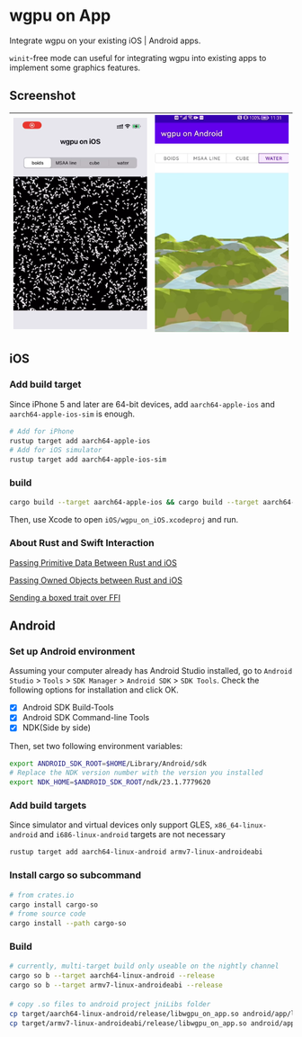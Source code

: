 # wgpu on App
Integrate wgpu on your existing iOS | Android apps. 

`winit`-free mode can useful for integrating wgpu into existing apps to implement some graphics features. 

## Screenshot
|![wgpu on iOS](screenshot/on_ios_380.png)|![wgpu on Android](screenshot/on_android.png)|
|---|---|


## **iOS**
### Add build target

Since iPhone 5 and later are 64-bit devices, add `aarch64-apple-ios` and `aarch64-apple-ios-sim` is enough.

```sh
# Add for iPhone 
rustup target add aarch64-apple-ios 
# Add for iOS simulator
rustup target add aarch64-apple-ios-sim
```

### build
```sh
cargo build --target aarch64-apple-ios && cargo build --target aarch64-apple-ios-sim
```

Then, use Xcode to open ```iOS/wgpu_on_iOS.xcodeproj``` and run.

### About Rust and Swift Interaction
[Passing Primitive Data Between Rust and iOS](https://bignerdranch.com/blog/building-an-ios-app-in-rust-part-2-passing-primitive-data-between-rust-and-ios/)

[Passing Owned Objects between Rust and iOS](https://bignerdranch.com/blog/building-an-ios-app-in-rust-part-3-passing-owned-objects-between-rust-and-ios/)

[Sending a boxed trait over FFI](https://users.rust-lang.org/t/sending-a-boxed-trait-over-ffi/21708)

## **Android**
### Set up Android environment

Assuming your computer already has Android Studio installed, go to `Android Studio` > `Tools` > `SDK Manager` > `Android SDK` > `SDK Tools`. Check the following options for installation and click OK. 

- [x] Android SDK Build-Tools
- [x] Android SDK Command-line Tools
- [x] NDK(Side by side)

Then, set two following environment variables:

```sh
export ANDROID_SDK_ROOT=$HOME/Library/Android/sdk
# Replace the NDK version number with the version you installed 
export NDK_HOME=$ANDROID_SDK_ROOT/ndk/23.1.7779620
```


### Add build targets

Since simulator and virtual devices only support GLES, `x86_64-linux-android` and `i686-linux-android` targets are not necessary
```sh
rustup target add aarch64-linux-android armv7-linux-androideabi
```
### Install cargo so subcommand
```sh
# from crates.io
cargo install cargo-so
# frome source code
cargo install --path cargo-so
```

### Build
```sh
# currently, multi-target build only useable on the nightly channel
cargo so b --target aarch64-linux-android --release
cargo so b --target armv7-linux-androideabi --release

# copy .so files to android project jniLibs folder
cp target/aarch64-linux-android/release/libwgpu_on_app.so android/app/libs/arm64-v8a/libwgpu_on_app.so
cp target/armv7-linux-androideabi/release/libwgpu_on_app.so android/app/libs/armeabi-v7a/libwgpu_on_app.so
```


